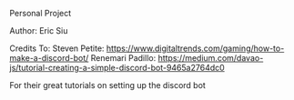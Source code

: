 Personal Project

Author: Eric Siu

Credits To:
Steven Petite: https://www.digitaltrends.com/gaming/how-to-make-a-discord-bot/
Renemari Padillo: https://medium.com/davao-js/tutorial-creating-a-simple-discord-bot-9465a2764dc0

For their great tutorials on setting up the discord bot